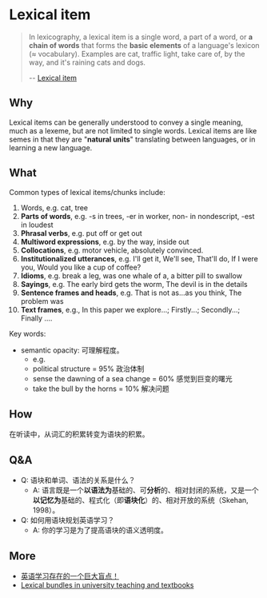# Lexical item

> In lexicography, a lexical item is a single word, a part of a word, or **a chain of words** that forms the **basic elements** of a language's lexicon (≈ vocabulary). Examples are cat, traffic light, take care of, by the way, and it's raining cats and dogs.
> 
> -- [Lexical item](https://www.wikiwand.com/en/Lexical_item)

## Why 

Lexical items can be generally understood to convey a single meaning, much as a lexeme, but are not limited to single words. Lexical items are like semes in that they are "**natural units**" translating between languages, or in learning a new language.


## What 

Common types of lexical items/chunks include:

1. Words, e.g. cat, tree
1. **Parts of words**, e.g. -s in trees, -er in worker, non- in nondescript, -est in loudest
1. **Phrasal verbs**, e.g. put off or get out
1. **Multiword expressions**, e.g. by the way, inside out
1. **Collocations**, e.g. motor vehicle, absolutely convinced.
1. **Institutionalized utterances**, e.g. I'll get it, We'll see, That'll do, If I were you, Would you like a cup of coffee?
1. **Idioms**, e.g. break a leg, was one whale of a, a bitter pill to swallow
1. **Sayings**, e.g. The early bird gets the worm, The devil is in the details
1. **Sentence frames and heads**, e.g. That is not as...as you think, The problem was
1. **Text frames**, e.g., In this paper we explore...; Firstly...; Secondly...; Finally ....

Key words:

* semantic opacity: 可理解程度。
	* e.g. 
	* political structure = 95% 政治体制
	* sense the dawning of a sea change = 60% 感觉到巨变的曙光
	* take the bull by the horns = 10% 解决问题

## How 

在听读中，从词汇的积累转变为语块的积累。


## Q&A 

* Q: 语块和单词、语法的关系是什么？
	* A: 语言既是一个**以语法为**基础的、可**分析**的、相对封闭的系统，又是一个**以记忆为**基础的、程式化（即**语块化**）的、相对开放的系统（Skehan, 1998）。 
* Q: 如何用语块规划英语学习？
	* A: 你的学习是为了提高语块的语义透明度。

## More 

* [英语学习存在的一个巨大盲点！](https://mp.weixin.qq.com/s?__biz=MzA3NDgzMzI5Mg==&amp;mid=403164331&amp;idx=1&amp;sn=946f9b8e6f402fe87ec1919fa85d06fe&amp;scene=1&amp;srcid=0226SzZi5wANPC4ymSUEajWP%23rd)
* [Lexical bundles in university teaching and textbooks](https://watermark.silverchair.com/250371.pdf?token=AQECAHi208BE49Ooan9kkhW_Ercy7Dm3ZL_9Cf3qfKAc485ysgAAAsEwggK9BgkqhkiG9w0BBwagggKuMIICqgIBADCCAqMGCSqGSIb3DQEHATAeBglghkgBZQMEAS4wEQQMERU8dOIRnpNgwaVXAgEQgIICdAmI4HSh8MbE9RLH_WF930TAXxNgoTBZGba8M-3s4gJ2SJrpuLCJYZkzeHSKHaoq82R0UqdNLixXPpPA4gDtUkG4rnD1_k6DEsXjdtnAVkJpEEwALtsLk7_nZufkNlkfapeyVjgmrTY-aLbYNaYcSbMGhF0IzVmkys57xii7LXvt2IRzZTM2jkVJT4mtd3na1OctGL11p6m2RfzXI4_Y05NDY9qeZPSZ1GaOhOeYwh6N1uk4KwIq60YuuuOl2Nb-fVbEUHnmMrHSW7s0zSeM1oAJB6EZDN_JSr_wWAsnslE5cIjMvJav3ZVyOdnMuzl5ADpwrLTZajGs5Qa-wXCZOSg98Ph-Z6yrZMPx0m_txqwT-DDdsDVUs6Wdflvw14sUxcfaCKlN9-ID118d9bFXs901oicv7_dsZQfiRua4nKiwHFMgZ8vGoFeghY65W7sv3SBTifiumsHJPjbWCRzSy5gZdrtmdaX1AXNJTK5J27Wh8N63ZoAoCfbS1l1_DvIi3UzZXh2P70mcreY4dCw6sAEdSFg0hEFU8A5XKprM_QmHlyBzTTUFWcueA0Y_smpCazsDyyiABIH314kAe-u7rILY9_R3r5qiaMhNHAG70Ys3xQeuaP49uQG_9-2UbqulJ6z76SjbLAAqQVa6WWHaO5Y3IhXe4U5DnnzAk-MIEFOGFJ2rJAmBrlvYxCy5VZ5D6S-Rsc7w4zOmS3oss9-Cw44vz3qTwqd1bDe9jFEGDKzhX1Yv9gO8eEs2Rc8f47D_TxNOKnF0rpgO44_4lXN4xLgoyk4YNJXln1jsRNIn88aLxldigRaxYXPjrLrX_jPquJplzkw)